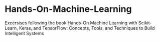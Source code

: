 # Hands-On-Machine-Learning
Excersises following the book Hands-On Machine Learning with Scikit-Learn, Keras, and TensorFlow: Concepts, Tools, and Techniques to Build Intelligent Systems
